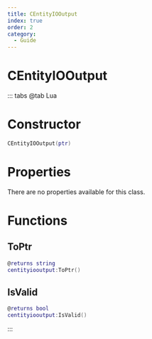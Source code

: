 ```yaml
---
title: CEntityIOOutput
index: true
order: 2
category:
  - Guide
---
```


# CEntityIOOutput

::: tabs
@tab Lua
# Constructor
```lua
CEntityIOOutput(ptr)
```
# Properties
There are no properties available for this class.
# Functions
## ToPtr
```lua
@returns string
centityiooutput:ToPtr()
```
## IsValid
```lua
@returns bool
centityiooutput:IsValid()
```

:::